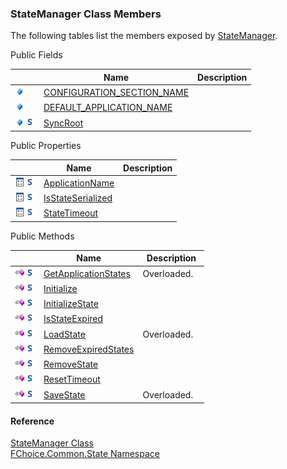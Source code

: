 ﻿### StateManager Class Members

The following tables list the members exposed by [StateManager](FChoice.Common~FChoice.Common.State.StateManager.md).

Public Fields

|   | Name | Description |
| --- | --- | --- |
| ![Public Field](dotnetimages/publicField.png) | [CONFIGURATION_SECTION_NAME](FChoice.Common~FChoice.Common.State.StateManager~CONFIGURATION_SECTION_NAME.md) |   |
| ![Public Field](dotnetimages/publicField.png) | [DEFAULT_APPLICATION_NAME](FChoice.Common~FChoice.Common.State.StateManager~DEFAULT_APPLICATION_NAME.md) |   |
| ![Public Field](dotnetimages/publicField.png)![static (Shared in Visual Basic)](dotnetimages/static.png) | [SyncRoot](FChoice.Common~FChoice.Common.State.StateManager~SyncRoot.md) |   |



Public Properties

|   | Name | Description |
| --- | --- | --- |
| ![Public Property](dotnetimages/publicProperty.png)![static (Shared in Visual Basic)](dotnetimages/static.png) | [ApplicationName](FChoice.Common~FChoice.Common.State.StateManager~ApplicationName.md) |   |
| ![Public Property](dotnetimages/publicProperty.png)![static (Shared in Visual Basic)](dotnetimages/static.png) | [IsStateSerialized](FChoice.Common~FChoice.Common.State.StateManager~IsStateSerialized.md) |   |
| ![Public Property](dotnetimages/publicProperty.png)![static (Shared in Visual Basic)](dotnetimages/static.png) | [StateTimeout](FChoice.Common~FChoice.Common.State.StateManager~StateTimeout.md) |   |



Public Methods

|   | Name | Description |
| --- | --- | --- |
| ![Public Method](dotnetimages/publicMethod.png)![static (Shared in Visual Basic)](dotnetimages/static.png) | [GetApplicationStates](FChoice.Common~FChoice.Common.State.StateManager~GetApplicationStates.md) | Overloaded.    |
| ![Public Method](dotnetimages/publicMethod.png)![static (Shared in Visual Basic)](dotnetimages/static.png) | [Initialize](FChoice.Common~FChoice.Common.State.StateManager~Initialize.md) |   |
| ![Public Method](dotnetimages/publicMethod.png)![static (Shared in Visual Basic)](dotnetimages/static.png) | [InitializeState](FChoice.Common~FChoice.Common.State.StateManager~InitializeState.md) |   |
| ![Public Method](dotnetimages/publicMethod.png)![static (Shared in Visual Basic)](dotnetimages/static.png) | [IsStateExpired](FChoice.Common~FChoice.Common.State.StateManager~IsStateExpired.md) |   |
| ![Public Method](dotnetimages/publicMethod.png)![static (Shared in Visual Basic)](dotnetimages/static.png) | [LoadState](FChoice.Common~FChoice.Common.State.StateManager~LoadState.md) | Overloaded.    |
| ![Public Method](dotnetimages/publicMethod.png)![static (Shared in Visual Basic)](dotnetimages/static.png) | [RemoveExpiredStates](FChoice.Common~FChoice.Common.State.StateManager~RemoveExpiredStates.md) |   |
| ![Public Method](dotnetimages/publicMethod.png)![static (Shared in Visual Basic)](dotnetimages/static.png) | [RemoveState](FChoice.Common~FChoice.Common.State.StateManager~RemoveState.md) |   |
| ![Public Method](dotnetimages/publicMethod.png)![static (Shared in Visual Basic)](dotnetimages/static.png) | [ResetTimeout](FChoice.Common~FChoice.Common.State.StateManager~ResetTimeout.md) |   |
| ![Public Method](dotnetimages/publicMethod.png)![static (Shared in Visual Basic)](dotnetimages/static.png) | [SaveState](FChoice.Common~FChoice.Common.State.StateManager~SaveState.md) | Overloaded.    |





#### Reference

[StateManager Class](FChoice.Common~FChoice.Common.State.StateManager.md)  
[FChoice.Common.State Namespace](FChoice.Common~FChoice.Common.State_namespace.md)